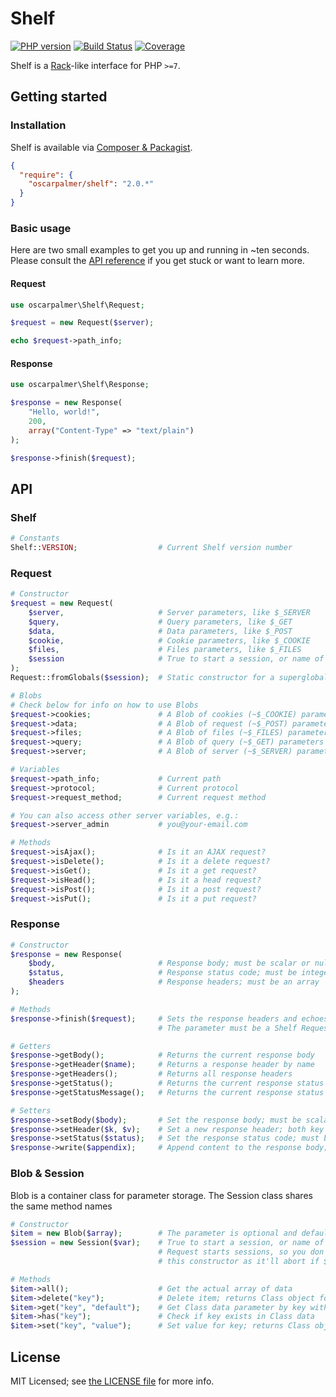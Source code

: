 # Shelf

[![PHP version](https://badge.fury.io/ph/oscarpalmer%2Fshelf.svg)](http://badge.fury.io/ph/oscarpalmer%2Fshelf) [![Build Status](https://travis-ci.org/oscarpalmer/shelf.png?branch=master)](https://travis-ci.org/oscarpalmer/shelf) [![Coverage](https://codecov.io/gh/oscarpalmer/shelf/branch/master/graph/badge.svg)](https://codecov.io/gh/oscarpalmer/shelf)

Shelf is a [Rack](//rack.github.io)-like interface for PHP `>=7`.

## Getting started

### Installation

Shelf is available via [Composer & Packagist](//packagist.org/packages/oscarpalmer/shelf).

```json
{
  "require": {
    "oscarpalmer/shelf": "2.0.*"
  }
}
```

### Basic usage

Here are two small examples to get you up and running in ~ten seconds. Please consult the [API reference](#api) if you get stuck or want to learn more.

#### Request

```php
use oscarpalmer\Shelf\Request;

$request = new Request($server);

echo $request->path_info;
```

#### Response

```php
use oscarpalmer\Shelf\Response;

$response = new Response(
    "Hello, world!",
    200,
    array("Content-Type" => "text/plain")
);

$response->finish($request);
```

## API

### Shelf

```php
# Constants
Shelf::VERSION;                  # Current Shelf version number
```

### Request

```php
# Constructor
$request = new Request(
    $server,                     # Server parameters, like $_SERVER
    $query,                      # Query parameters, like $_GET
    $data,                       # Data parameters, like $_POST
    $cookie,                     # Cookie parameters, like $_COOKIE
    $files,                      # Files parameters, like $_FILES
    $session                     # True to start a session, or name of session to start
);
Request::fromGlobals($session);  # Static constructor for a superglobal Request object.

# Blobs
# Check below for info on how to use Blobs
$request->cookies;               # A Blob of cookies (~$_COOKIE) parameters
$request->data;                  # A Blob of request (~$_POST) parameters
$request->files;                 # A Blob of files (~$_FILES) parameters
$request->query;                 # A Blob of query (~$_GET) parameters
$request->server;                # A Blob of server (~$_SERVER) parameters

# Variables
$request->path_info;             # Current path
$request->protocol;              # Current protocol
$request->request_method;        # Current request method

# You can also access other server variables, e.g.:
$request->server_admin           # you@your-email.com

# Methods
$request->isAjax();              # Is it an AJAX request?
$request->isDelete();            # Is it a delete request?
$request->isGet();               # Is it a get request?
$request->isHead();              # Is it a head request?
$request->isPost();              # Is it a post request?
$request->isPut();               # Is it a put request?
```

### Response

```php
# Constructor
$response = new Response(
    $body,                       # Response body; must be scalar or null
    $status,                     # Response status code; must be integer
    $headers                     # Response headers; must be an array
);

# Methods
$response->finish($request);     # Sets the response headers and echoes the response body
                                 # The parameter must be a Shelf Request object

# Getters
$response->getBody();            # Returns the current response body
$response->getHeader($name);     # Returns a response header by name
$response->getHeaders();         # Returns all response headers
$response->getStatus();          # Returns the current response status code
$response->getStatusMessage();   # Returns the current response status message

# Setters
$response->setBody($body);       # Set the response body; must be scalar or null
$response->setHeader($k, $v);    # Set a new response header; both key and value must be strings
$response->setStatus($status);   # Set the response status code; must be integer
$response->write($appendix);     # Append content to the response body; must be scalar or null
```

### Blob & Session

Blob is a container class for parameter storage. The Session class shares the same method names

```php
# Constructor
$item = new Blob($array);        # The parameter is optional and defaults to an empty array
$session = new Session($var);    # True to start a session, or name of session to start;
                                 # Request starts sessions, so you don't have to worry about
                                 # this constructor as it'll abort if $_SESSION alredy exists

# Methods
$item->all();                    # Get the actual array of data
$item->delete("key");            # Delete item; returns Class object for chaining
$item->get("key", "default");    # Get Class data parameter by key with an optional default value
$item->has("key");               # Check if key exists in Class data
$item->set("key", "value");      # Set value for key; returns Class object for chaining
```

## License

MIT Licensed; see [the LICENSE file](LICENSE) for more info.
